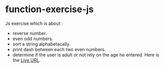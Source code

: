 # function-exercise-js
Js exercise which is about :
- reverse number.
- even odd numbers.
- sort a string alphabetacally.
- print dash between each two even numbers.
- determine if the user is adult or not rely on the age he entered.
  Here is the [Live URL](https://aliabuhassan2002.github.io/function-exercise-js/).
